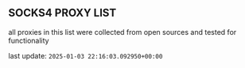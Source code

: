 ## SOCKS4 PROXY LIST

all proxies in this list were collected from open sources and tested for functionality

last update: `2025-01-03 22:16:03.092950+00:00`